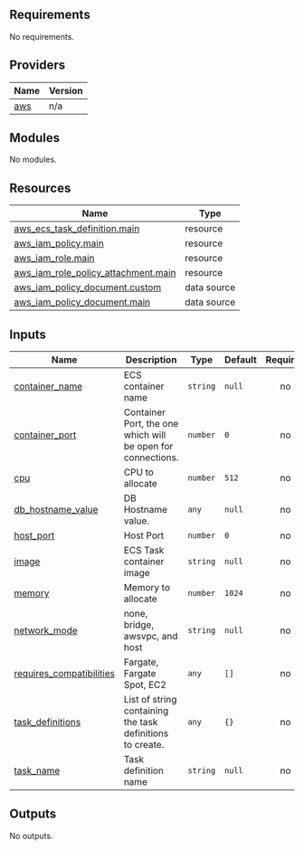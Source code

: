 <!-- BEGIN_TF_DOCS -->
## Requirements

No requirements.

## Providers

| Name | Version |
|------|---------|
| <a name="provider_aws"></a> [aws](#provider\_aws) | n/a |

## Modules

No modules.

## Resources

| Name | Type |
|------|------|
| [aws_ecs_task_definition.main](https://registry.terraform.io/providers/hashicorp/aws/latest/docs/resources/ecs_task_definition) | resource |
| [aws_iam_policy.main](https://registry.terraform.io/providers/hashicorp/aws/latest/docs/resources/iam_policy) | resource |
| [aws_iam_role.main](https://registry.terraform.io/providers/hashicorp/aws/latest/docs/resources/iam_role) | resource |
| [aws_iam_role_policy_attachment.main](https://registry.terraform.io/providers/hashicorp/aws/latest/docs/resources/iam_role_policy_attachment) | resource |
| [aws_iam_policy_document.custom](https://registry.terraform.io/providers/hashicorp/aws/latest/docs/data-sources/iam_policy_document) | data source |
| [aws_iam_policy_document.main](https://registry.terraform.io/providers/hashicorp/aws/latest/docs/data-sources/iam_policy_document) | data source |

## Inputs

| Name | Description | Type | Default | Required |
|------|-------------|------|---------|:--------:|
| <a name="input_container_name"></a> [container\_name](#input\_container\_name) | ECS container name | `string` | `null` | no |
| <a name="input_container_port"></a> [container\_port](#input\_container\_port) | Container Port, the one which will be open for connections. | `number` | `0` | no |
| <a name="input_cpu"></a> [cpu](#input\_cpu) | CPU to allocate | `number` | `512` | no |
| <a name="input_db_hostname_value"></a> [db\_hostname\_value](#input\_db\_hostname\_value) | DB Hostname value. | `any` | `null` | no |
| <a name="input_host_port"></a> [host\_port](#input\_host\_port) | Host Port | `number` | `0` | no |
| <a name="input_image"></a> [image](#input\_image) | ECS Task container image | `string` | `null` | no |
| <a name="input_memory"></a> [memory](#input\_memory) | Memory to allocate | `number` | `1024` | no |
| <a name="input_network_mode"></a> [network\_mode](#input\_network\_mode) | none, bridge, awsvpc, and host | `string` | `null` | no |
| <a name="input_requires_compatibilities"></a> [requires\_compatibilities](#input\_requires\_compatibilities) | Fargate, Fargate Spot, EC2 | `any` | `[]` | no |
| <a name="input_task_definitions"></a> [task\_definitions](#input\_task\_definitions) | List of string containing the task definitions to create. | `any` | `{}` | no |
| <a name="input_task_name"></a> [task\_name](#input\_task\_name) | Task definition name | `string` | `null` | no |

## Outputs

No outputs.
<!-- END_TF_DOCS -->